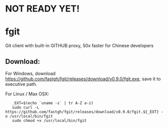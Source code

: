 # NOT READY YET!

# fgit
Git client with built-in GITHUB proxy, 50x faster for Chinese developers

## Download:
  For Windows, download https://github.com/fastgh/fgit/releases/download/v0.9.0/fgit.exe, save it to executive path.

  For Linux / Max OSX:

  ```shell
     _EXT=$(echo `uname -s` | tr A-Z a-z)
     sudo curl -L https://github.com/fastgh/fgit/releases/download/v0.9.0/fgit.${_EXT} -o /usr/local/bin/fgit
     sudo chmod +x /usr/local/bin/fgit
  ```
